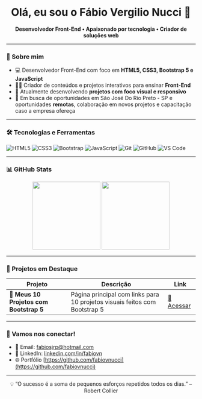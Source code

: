 <h1 align="center">Olá, eu sou o Fábio Vergilio Nucci 👋</h1>

<p align="center">
  <strong>Desenvolvedor Front-End • Apaixonado por tecnologia • Criador de soluções web</strong>
</p>

---

### 🚀 Sobre mim

- 💻 Desenvolvedor Front-End com foco em **HTML5, CSS3, Bootstrap 5 e JavaScript**  
- 👨‍🏫 Criador de conteúdos e projetos interativos para ensinar **Front-End**  
- 🚀 Atualmente desenvolvendo **projetos com foco visual e responsivo**  
- 🎯 Em busca de oportunidades em São José Do Rio Preto - SP e oportunidades **remotas**, colaboração em novos projetos e capacitação caso a empresa ofereça

---

### 🛠️ Tecnologias e Ferramentas

![HTML5](https://img.shields.io/badge/HTML5-E34F26?style=for-the-badge&logo=html5&logoColor=white)
![CSS3](https://img.shields.io/badge/CSS3-1572B6?style=for-the-badge&logo=css3&logoColor=white)
![Bootstrap](https://img.shields.io/badge/Bootstrap-5C0AE7?style=for-the-badge&logo=bootstrap&logoColor=white)
![JavaScript](https://img.shields.io/badge/JavaScript-F7DF1E?style=for-the-badge&logo=javascript&logoColor=black)
![Git](https://img.shields.io/badge/Git-F05032?style=for-the-badge&logo=git&logoColor=white)
![GitHub](https://img.shields.io/badge/GitHub-181717?style=for-the-badge&logo=github&logoColor=white)
![VS Code](https://img.shields.io/badge/VSCode-007ACC?style=for-the-badge&logo=visual-studio-code&logoColor=white)

---

### 📊 GitHub Stats

<p align="center">
  <img height="180em" src="https://github-readme-stats.vercel.app/api?username=fabiovnucci&show_icons=true&theme=tokyonight&hide_border=true" />
  <img height="180em" src="https://github-readme-stats.vercel.app/api/top-langs/?username=fabiovnucci&layout=compact&theme=tokyonight&hide_border=true" />
</p>

---

### 💼 Projetos em Destaque

| Projeto | Descrição | Link |
|--------|-----------|------|
| 🔧 **Meus 10 Projetos com Bootstrap 5** | Página principal com links para 10 projetos visuais feitos com Bootstrap 5 | [🔗 Acessar](https://fabiovnucci.github.io/Meus-10-Projetos-com-Bootstrap-5) |

---

### 🙌 Vamos nos conectar!

- 📧 Email: [fabiosjrp@hotmail.com](mailto:fabiosjrp@hotmail.com)
- 💼 LinkedIn: [linkedin.com/in/fabiovn](https://linkedin.com/in/fabiovn)
- 🌐 Portfólio [https://github.com/fabiovnucci](https://github.com/fabiovnucci)


---

<p align="center">
  💡 “O sucesso é a soma de pequenos esforços repetidos todos os dias.” – Robert Collier
</p>
